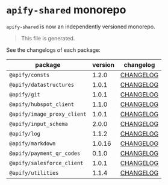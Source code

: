 # `apify-shared` monorepo

`apify-shared` is now an independently versioned monorepo.

> This file is generated.

See the changelogs of each package:

package | version | changelog
--------|---------|----------
`@apify/consts` | 1.2.0 | [CHANGELOG](./packages/consts/CHANGELOG.md)
`@apify/datastructures` | 1.0.1 | [CHANGELOG](./packages/datastructures/CHANGELOG.md)
`@apify/git` | 1.0.1 | [CHANGELOG](./packages/git/CHANGELOG.md)
`@apify/hubspot_client` | 1.1.0 | [CHANGELOG](./packages/hubspot_client/CHANGELOG.md)
`@apify/image_proxy_client` | 1.0.1 | [CHANGELOG](./packages/image_proxy_client/CHANGELOG.md)
`@apify/input_schema` | 2.0.0 | [CHANGELOG](./packages/input_schema/CHANGELOG.md)
`@apify/log` | 1.1.2 | [CHANGELOG](./packages/log/CHANGELOG.md)
`@apify/markdown` | 1.0.16 | [CHANGELOG](./packages/markdown/CHANGELOG.md)
`@apify/payment_qr_codes` | 0.1.0 | [CHANGELOG](./packages/payment_qr_codes/CHANGELOG.md)
`@apify/salesforce_client` | 1.0.1 | [CHANGELOG](./packages/salesforce_client/CHANGELOG.md)
`@apify/utilities` | 1.1.4 | [CHANGELOG](./packages/utilities/CHANGELOG.md)
